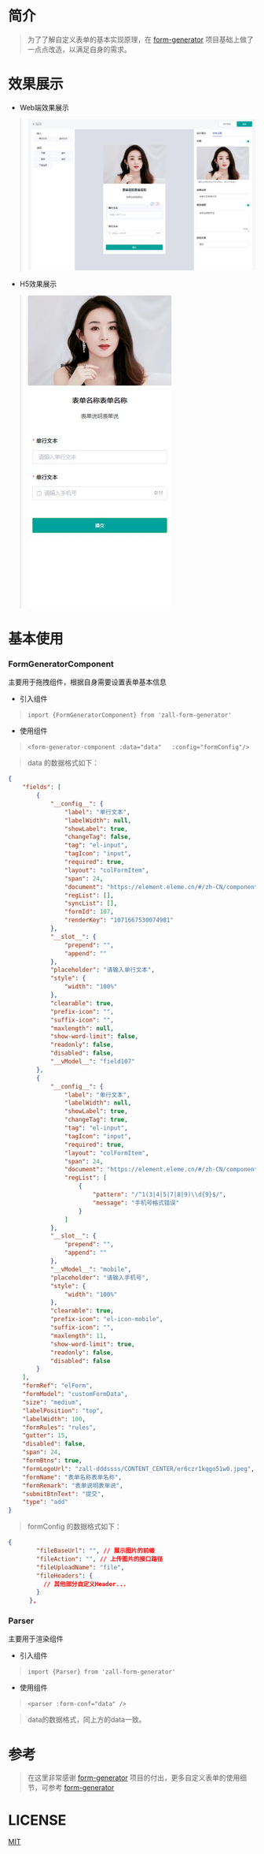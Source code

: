 # 简介
> 为了了解自定义表单的基本实现原理，在 [form-generator] 项目基础上做了一点点改造，以满足自身的需求。

# 效果展示
- Web端效果展示
 > <img src="public/web.jpg"/>

- H5效果展示
 > <img src="public/H5.jpg"/>

# 基本使用
### FormGeneratorComponent
主要用于拖拽组件，根据自身需要设置表单基本信息

- 引入组件
> `import {FormGeneratorComponent} from 'zall-form-generator'`  

- 使用组件  
> `<form-generator-component :data="data"   :config="formConfig"/>`

> data 的数据格式如下：
```json
{
	"fields": [
		{
			"__config__": {
				"label": "单行文本",
				"labelWidth": null,
				"showLabel": true,
				"changeTag": false,
				"tag": "el-input",
				"tagIcon": "input",
				"required": true,
				"layout": "colFormItem",
				"span": 24,
				"document": "https://element.eleme.cn/#/zh-CN/component/input",
				"regList": [],
				"syncList": [],
				"formId": 107,
				"renderKey": "1071667530074981"
			},
			"__slot__": {
				"prepend": "",
				"append": ""
			},
			"placeholder": "请输入单行文本",
			"style": {
				"width": "100%"
			},
			"clearable": true,
			"prefix-icon": "",
			"suffix-icon": "",
			"maxlength": null,
			"show-word-limit": false,
			"readonly": false,
			"disabled": false,
			"__vModel__": "field107"
		},
		{
			"__config__": {
				"label": "单行文本",
				"labelWidth": null,
				"showLabel": true,
				"changeTag": true,
				"tag": "el-input",
				"tagIcon": "input",
				"required": true,
				"layout": "colFormItem",
				"span": 24,
				"document": "https://element.eleme.cn/#/zh-CN/component/input",
				"regList": [
					{
						"pattern": "/^1(3|4|5|7|8|9)\\d{9}$/",
						"message": "手机号格式错误"
					}
				]
			},
			"__slot__": {
				"prepend": "",
				"append": ""
			},
			"__vModel__": "mobile",
			"placeholder": "请输入手机号",
			"style": {
				"width": "100%"
			},
			"clearable": true,
			"prefix-icon": "el-icon-mobile",
			"suffix-icon": "",
			"maxlength": 11,
			"show-word-limit": true,
			"readonly": false,
			"disabled": false
		}
	],
	"formRef": "elForm",
	"formModel": "customFormData",
	"size": "medium",
	"labelPosition": "top",
	"labelWidth": 100,
	"formRules": "rules",
	"gutter": 15,
	"disabled": false,
	"span": 24,
	"formBtns": true,
	"formLogoUrl": "zall-dddssss/CONTENT_CENTER/er6czr1kqgo51w0.jpeg",
	"formName": "表单名称表单名称",
	"formRemark": "表单说明表单说",
	"submitBtnText": "提交",
	"type": "add"
}
```

> formConfig 的数据格式如下：
```json
{
        "fileBaseUrl": "", // 展示图片的前缀
        "fileAction": "", // 上传图片的接口路径
        "fileUploadName": "file",
        "fileHeaders": {
          // 其他部分自定义Header...
        }
      },
```

### Parser
主要用于渲染组件

- 引入组件
> `import {Parser} from 'zall-form-generator'`  

- 使用组件
> `<parser :form-conf="data" />`

> data的数据格式，同上方的data一致。


# 参考
> 在这里非常感谢 [form-generator] 项目的付出，更多自定义表单的使用细节，可参考 [form-generator] 

# LICENSE
[MIT]


[form-generator]: https://github.com/JakHuang/form-generator
[MIT]: https://github.com/drinkingcode/zall-form-generator/blob/master/LICENSE